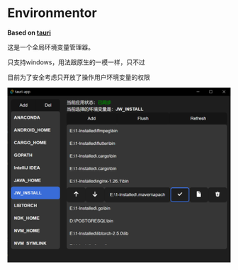 # Environmentor

**Based on [tauri](https://github.com/tauri-apps/tauri)**

这是一个全局环境变量管理器。

只支持windows，用法跟原生的一模一样，只不过

目前为了安全考虑只开放了操作用户环境变量的权限

![alt text](docs/image.png)

